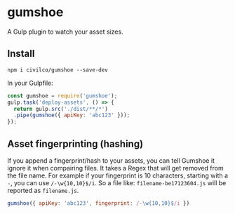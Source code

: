 # gumshoe
A Gulp plugin to watch your asset sizes.

## Install
`npm i civilco/gumshoe --save-dev`

In your Gulpfile:
```javascript
const gumshoe = require('gumshoe');
gulp.task('deploy-assets', () => {
  return gulp.src('./dist/**/*')
  .pipe(gumshoe({ apiKey: 'abc123' }));
});
```

## Asset fingerprinting (hashing)
If you append a fingerprint/hash to your assets, you can tell
Gumshoe it ignore it when compairing files. It takes a Regex
that will get removed from the file name. For example if your
fingerprint is 10 characters, starting with a `-`, you can use
`/-\w{10,10}$/i`. So a file like: `filename-be17123604.js` will
be reported as `filename.js`.

```javascript
gumshoe({ apiKey: 'abc123', fingerprint: /-\w{10,10}$/i })
```
